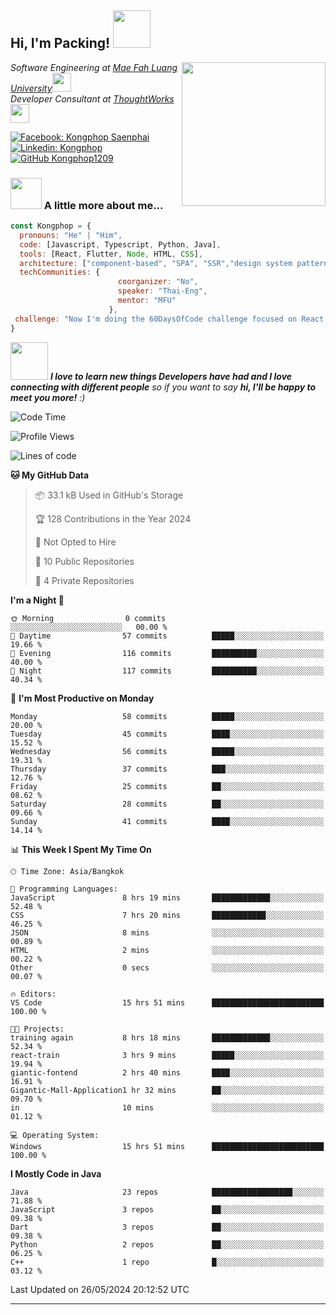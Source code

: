 <h2> Hi, I'm Packing! <img src="https://media.giphy.com/media/mGcNjsfWAjY5AEZNw6/giphy.gif" width="60"></h2>
<img align='right' src="https://media.giphy.com/media/ieyl9zmCjO4b4t6qoY/giphy.gif" width="230">
<p><em>Software Engineering at <a href="http://www.unb.br">Mae Fah Luang University</a><img src="https://media.giphy.com/media/fYSnHlufseco8Fh93Z/giphy.gif" width="30"></br>Developer Consultant at <a href="https://www.thoughtworks.com">ThoughtWorks</a><img src="https://media.giphy.com/media/WUlplcMpOCEmTGBtBW/giphy.gif" width="30"> 
</em></p>

[![Facebook: Kongphop Saenphai](https://img.shields.io/badge/-Kongphop%20Saenphai-1877F2?style=flat-square&logo=facebook&logoColor=white&link=https://www.facebook.com/profile.php?id=100009078336515)](https://www.facebook.com/profile.php?id=100009078336515)
[![Linkedin: Kongphop](https://img.shields.io/badge/-Kongphop-blue?style=flat-square&logo=Linkedin&logoColor=white&link=https://www.linkedin.com/in/kongphop-saenphai-34a557288/)](https://www.linkedin.com/in/kongphop-saenphai-34a557288/)
[![GitHub Kongphop1209](https://img.shields.io/github/followers/Kongphop1209?label=follow&style=social)](https://github.com/kongphop1209)


### <img src="https://media.giphy.com/media/VgCDAzcKvsR6OM0uWg/giphy.gif" width="50"> A little more about me...  

```javascript
const Kongphop = {
  pronouns: "He" | "Him",
  code: [Javascript, Typescript, Python, Java],
  tools: [React, Flutter, Node, HTML, CSS],
  architecture: ["component-based", "SPA", "SSR","design system pattern"],
  techCommunities: {
                        coorganizer: "No",
                        speaker: "Thai-Eng",
                        mentor: "MFU"
                      },
 challenge: "Now I'm doing the 60DaysOfCode challenge focused on React and Mobile App"
}
```

<img src="https://media.giphy.com/media/LnQjpWaON8nhr21vNW/giphy.gif" width="60"> <em><b>I love to learn new things Developers have had and I love connecting with different people</b> so if you want to say <b>hi, I'll be happy to meet you more!</b> :)</em>

<!--START_SECTION:waka-->
![Code Time](http://img.shields.io/badge/Code%20Time-15%20hrs%2057%20mins-blue)

![Profile Views](http://img.shields.io/badge/Profile%20Views-14-blue)

![Lines of code](https://img.shields.io/badge/From%20Hello%20World%20I%27ve%20Written-2.3%20million%20lines%20of%20code-blue)

**🐱 My GitHub Data** 

> 📦 33.1 kB Used in GitHub's Storage 
 > 
> 🏆 128 Contributions in the Year 2024
 > 
> 🚫 Not Opted to Hire
 > 
> 📜 10 Public Repositories 
 > 
> 🔑 4 Private Repositories 
 > 
**I'm a Night 🦉** 

```text
🌞 Morning                0 commits           ░░░░░░░░░░░░░░░░░░░░░░░░░   00.00 % 
🌆 Daytime                57 commits          █████░░░░░░░░░░░░░░░░░░░░   19.66 % 
🌃 Evening                116 commits         ██████████░░░░░░░░░░░░░░░   40.00 % 
🌙 Night                  117 commits         ██████████░░░░░░░░░░░░░░░   40.34 % 
```
📅 **I'm Most Productive on Monday** 

```text
Monday                   58 commits          █████░░░░░░░░░░░░░░░░░░░░   20.00 % 
Tuesday                  45 commits          ████░░░░░░░░░░░░░░░░░░░░░   15.52 % 
Wednesday                56 commits          █████░░░░░░░░░░░░░░░░░░░░   19.31 % 
Thursday                 37 commits          ███░░░░░░░░░░░░░░░░░░░░░░   12.76 % 
Friday                   25 commits          ██░░░░░░░░░░░░░░░░░░░░░░░   08.62 % 
Saturday                 28 commits          ██░░░░░░░░░░░░░░░░░░░░░░░   09.66 % 
Sunday                   41 commits          ████░░░░░░░░░░░░░░░░░░░░░   14.14 % 
```


📊 **This Week I Spent My Time On** 

```text
🕑︎ Time Zone: Asia/Bangkok

💬 Programming Languages: 
JavaScript               8 hrs 19 mins       █████████████░░░░░░░░░░░░   52.48 % 
CSS                      7 hrs 20 mins       ████████████░░░░░░░░░░░░░   46.25 % 
JSON                     8 mins              ░░░░░░░░░░░░░░░░░░░░░░░░░   00.89 % 
HTML                     2 mins              ░░░░░░░░░░░░░░░░░░░░░░░░░   00.22 % 
Other                    0 secs              ░░░░░░░░░░░░░░░░░░░░░░░░░   00.07 % 

🔥 Editors: 
VS Code                  15 hrs 51 mins      █████████████████████████   100.00 % 

🐱‍💻 Projects: 
training again           8 hrs 18 mins       █████████████░░░░░░░░░░░░   52.34 % 
react-train              3 hrs 9 mins        █████░░░░░░░░░░░░░░░░░░░░   19.94 % 
giantic-fontend          2 hrs 40 mins       ████░░░░░░░░░░░░░░░░░░░░░   16.91 % 
Gigantic-Mall-Application1 hr 32 mins        ██░░░░░░░░░░░░░░░░░░░░░░░   09.70 % 
in                       10 mins             ░░░░░░░░░░░░░░░░░░░░░░░░░   01.12 % 

💻 Operating System: 
Windows                  15 hrs 51 mins      █████████████████████████   100.00 % 
```

**I Mostly Code in Java** 

```text
Java                     23 repos            ██████████████████░░░░░░░   71.88 % 
JavaScript               3 repos             ██░░░░░░░░░░░░░░░░░░░░░░░   09.38 % 
Dart                     3 repos             ██░░░░░░░░░░░░░░░░░░░░░░░   09.38 % 
Python                   2 repos             ██░░░░░░░░░░░░░░░░░░░░░░░   06.25 % 
C++                      1 repo              █░░░░░░░░░░░░░░░░░░░░░░░░   03.12 % 
```




 Last Updated on 26/05/2024 20:12:52 UTC
<!--END_SECTION:waka-->


---



